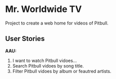# Mr. Worldwide TV

Project to create a web home for videos of Pitbull.

## User Stories

**AAU:**

1. I want to watch Pitbull vidoes...
2. Search Pitbull vidoes by song title.
3. Filter Pitbull vidoes by album or feautred artists.
